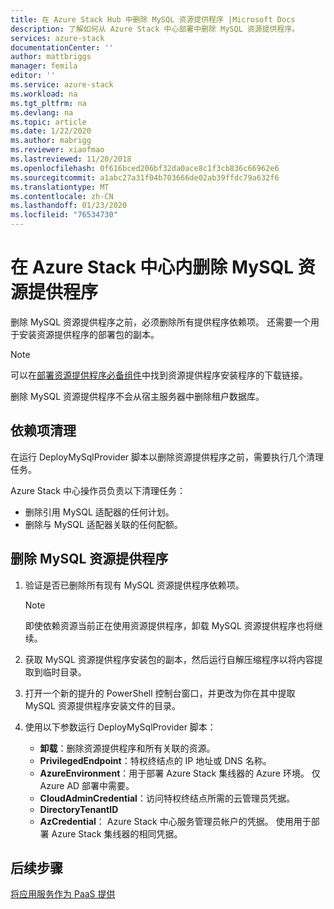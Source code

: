 ```yaml
---
title: 在 Azure Stack Hub 中删除 MySQL 资源提供程序 |Microsoft Docs
description: 了解如何从 Azure Stack 中心部署中删除 MySQL 资源提供程序。
services: azure-stack
documentationCenter: ''
author: mattbriggs
manager: femila
editor: ''
ms.service: azure-stack
ms.workload: na
ms.tgt_pltfrm: na
ms.devlang: na
ms.topic: article
ms.date: 1/22/2020
ms.author: mabrigg
ms.reviewer: xiaofmao
ms.lastreviewed: 11/20/2018
ms.openlocfilehash: 0f616bced206bf32da0ace8c1f3cb836c66962e6
ms.sourcegitcommit: a1abc27a31f04b703666de02ab39ffdc79a632f6
ms.translationtype: MT
ms.contentlocale: zh-CN
ms.lasthandoff: 01/23/2020
ms.locfileid: "76534730"
---
```

# <a name="remove-the-mysql-resource-provider-in-azure-stack-hub"></a>在 Azure Stack 中心内删除 MySQL 资源提供程序

删除 MySQL 资源提供程序之前，必须删除所有提供程序依赖项。 还需要一个用于安装资源提供程序的部署包的副本。

> [!NOTE]
> 可以在[部署资源提供程序必备组件](./azure-stack-mysql-resource-provider-deploy.md#prerequisites)中找到资源提供程序安装程序的下载链接。

删除 MySQL 资源提供程序不会从宿主服务器中删除租户数据库。

## <a name="dependency-cleanup"></a>依赖项清理

在运行 DeployMySqlProvider 脚本以删除资源提供程序之前，需要执行几个清理任务。

Azure Stack 中心操作员负责以下清理任务：

* 删除引用 MySQL 适配器的任何计划。
* 删除与 MySQL 适配器关联的任何配额。

## <a name="to-remove-the-mysql-resource-provider"></a>删除 MySQL 资源提供程序

1. 验证是否已删除所有现有 MySQL 资源提供程序依赖项。

   > [!NOTE]
   > 即使依赖资源当前正在使用资源提供程序，卸载 MySQL 资源提供程序也将继续。
  
2. 获取 MySQL 资源提供程序安装包的副本，然后运行自解压缩程序以将内容提取到临时目录。
3. 打开一个新的提升的 PowerShell 控制台窗口，并更改为你在其中提取 MySQL 资源提供程序安装文件的目录。
4. 使用以下参数运行 DeployMySqlProvider 脚本：
    - **卸载**：删除资源提供程序和所有关联的资源。
    - **PrivilegedEndpoint**：特权终结点的 IP 地址或 DNS 名称。
    - **AzureEnvironment**：用于部署 Azure Stack 集线器的 Azure 环境。 仅 Azure AD 部署中需要。
    - **CloudAdminCredential**：访问特权终结点所需的云管理员凭据。
    - **DirectoryTenantID**
    - **AzCredential**： Azure Stack 中心服务管理员帐户的凭据。 使用用于部署 Azure Stack 集线器的相同凭据。

## <a name="next-steps"></a>后续步骤

[将应用服务作为 PaaS 提供](azure-stack-app-service-overview.md)
